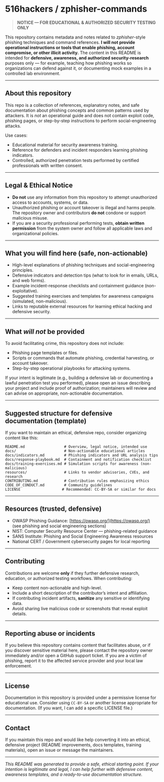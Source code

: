 # 516hackers / zphisher-commands

> **NOTICE — FOR EDUCATIONAL & AUTHORIZED SECURITY TESTING ONLY**

This repository contains metadata and notes related to *zphisher*-style phishing techniques and command references. **I will not provide operational instructions or tools that enable phishing, account compromise, or other illicit activity.** The content in this README is intended for **defensive, awareness, and authorized security-research** purposes only — for example, teaching how phishing works so organizations can defend against it, or documenting mock examples in a controlled lab environment.

---

## About this repository

This repo is a collection of references, explanatory notes, and safe documentation about phishing concepts and common patterns used by attackers. It is *not* an operational guide and does not contain exploit code, phishing pages, or step-by-step instructions to perform social-engineering attacks.

Use cases:

* Educational material for security awareness training.
* Reference for defenders and incident responders learning phishing indicators.
* Controlled, authorized penetration tests performed by certified professionals with written consent.

---

## Legal & Ethical Notice

* **Do not** use any information from this repository to attempt unauthorized access to accounts, systems, or data.
* Unauthorized phishing or account takeover is illegal and harms people. The repository owner and contributors **do not** condone or support malicious misuse.
* If you are a security professional performing tests, **obtain written permission** from the system owner and follow all applicable laws and organizational policies.

---

## What you will find here (safe, non-actionable)

* High-level explanations of phishing techniques and social-engineering principles.
* Defensive indicators and detection tips (what to look for in emails, URLs, and web forms).
* Example incident-response checklists and containment guidance (non-exploitative).
* Suggested training exercises and templates for awareness campaigns (simulated, non-malicious).
* Links to reputable external resources for learning ethical hacking and defensive security.

---

## What *will not* be provided

To avoid facilitating crime, this repository does not include:

* Phishing page templates or files.
* Scripts or commands that automate phishing, credential harvesting, or account takeover.
* Step-by-step operational playbooks for attacking systems.

If your intent is legitimate (e.g., building a defensive lab or documenting a lawful penetration test you performed), please open an issue describing your project and include proof of authorization; maintainers will review and can advise on appropriate, non-actionable documentation.

---

## Suggested structure for defensive documentation (template)

If you want to maintain an ethical, defensive repo, consider organizing content like this:

```
README.md                  # Overview, legal notice, intended use
docs/                      # Non-actionable educational articles
docs/indicators.md         # Phishing indicators and URL analysis tips
docs/response-playbook.md  # Containment and notification checklist
docs/training-exercises.md # Simulation scripts for awareness (non-malicious)
resources/                 # Links to vendor advisories, CVEs, and research
CONTRIBUTING.md            # Contribution rules emphasizing ethics
CODE_OF_CONDUCT.md         # Community guidelines
LICENSE                   # Recommended: CC-BY-SA or similar for docs
```

---

## Resources (trusted, defensive)

* OWASP Phishing Guidance: [https://owasp.org/](https://owasp.org/) (see phishing and social engineering sections)
* NIST: Computer Security Resource Center — phishing-related guidance
* SANS Institute: Phishing and Social Engineering Awareness resources
* National CERT / Government cybersecurity pages for local reporting

---

## Contributing

Contributions are welcome **only** if they further defensive research, education, or authorized testing workflows. When contributing:

* Keep content non-actionable and high-level.
* Include a short description of the contributor’s intent and affiliation.
* If contributing incident artifacts, **sanitize** any sensitive or identifying data.
* Avoid sharing live malicious code or screenshots that reveal exploit details.

---

## Reporting abuse or incidents

If you believe this repository contains content that facilitates abuse, or if you discover sensitive material here, please contact the repository owner immediately and/or open a GitHub support ticket. If you are a victim of phishing, report it to the affected service provider and your local law enforcement.

---

## License

Documentation in this repository is provided under a permissive license for educational use. Consider using `CC-BY-SA` or another license appropriate for documentation. (If you want, I can add a specific LICENSE file.)

---

## Contact

If you maintain this repo and would like help converting it into an ethical, defensive project (README improvements, docs templates, training materials), open an issue or message the maintainers.

---

*This README was generated to provide a safe, ethical starting point. If your intention is legitimate and legal, I can help further with defensive content, awareness templates, and a ready-to-use documentation structure.*
